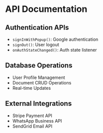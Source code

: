
# API Documentation

## Authentication APIs
- `signInWithPopup()`: Google authentication
- `signOut()`: User logout
- `onAuthStateChanged()`: Auth state listener

## Database Operations
- User Profile Management
- Document CRUD Operations
- Real-time Updates

## External Integrations
- Stripe Payment API
- WhatsApp Business API
- SendGrid Email API
